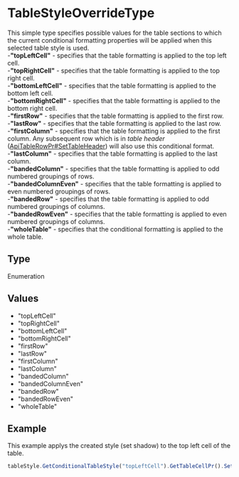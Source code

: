 # TableStyleOverrideType

This simple type specifies possible values for the table sections to which the current conditional formatting properties will be applied when this selected table style is used.\
-**"topLeftCell"** - specifies that the table formatting is applied to the top left cell.\
-**"topRightCell"** - specifies that the table formatting is applied to the top right cell.\
-**"bottomLeftCell"** - specifies that the table formatting is applied to the bottom left cell.\
-**"bottomRightCell"** - specifies that the table formatting is applied to the bottom right cell.\
-**"firstRow"** - specifies that the table formatting is applied to the first row.\
-**"lastRow"** - specifies that the table formatting is applied to the last row.\
-**"firstColumn"** - specifies that the table formatting is applied to the first column. Any subsequent row which is in *table header* ([ApiTableRowPr#SetTableHeader](../ApiTableRowPr/Methods/SetTableHeader.md)) will also use this conditional format.\
-**"lastColumn"** - specifies that the table formatting is applied to the last column.\
-**"bandedColumn"** - specifies that the table formatting is applied to odd numbered groupings of rows.\
-**"bandedColumnEven"** - specifies that the table formatting is applied to even numbered groupings of rows.\
-**"bandedRow"** - specifies that the table formatting is applied to odd numbered groupings of columns.\
-**"bandedRowEven"** - specifies that the table formatting is applied to even numbered groupings of columns.\
-**"wholeTable"** - specifies that the conditional formatting is applied to the whole table.

## Type

Enumeration

## Values

- "topLeftCell"
- "topRightCell"
- "bottomLeftCell"
- "bottomRightCell"
- "firstRow"
- "lastRow"
- "firstColumn"
- "lastColumn"
- "bandedColumn"
- "bandedColumnEven"
- "bandedRow"
- "bandedRowEven"
- "wholeTable"


## Example

This example applys the created style (set shadow) to the top left cell of the table.

```javascript editor-
tableStyle.GetConditionalTableStyle("topLeftCell").GetTableCellPr().SetShd("clear", 255, 0, 0);
```
